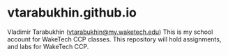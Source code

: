 # vtarabukhin.github.io
Vladimir Tarabukhin (vtarabukhin@my.waketech.edu)
This is my school account for WakeTech CCP classes.
This repository will hold assignments, and labs for WakeTech CCP.